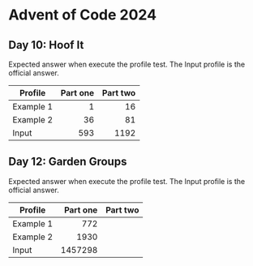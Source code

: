 # Advent of Code 2024

## Day 10: Hoof It

Expected answer when execute the profile test. The Input profile is the official answer.

| Profile   | Part one | Part two |
|-----------|---------:|---------:|
| Example 1 | 1        | 16       |
| Example 2 | 36       | 81       |
| Input     | 593      | 1192     |

## Day 12: Garden Groups

Expected answer when execute the profile test. The Input profile is the official answer.

| Profile   | Part one | Part two |
|-----------|---------:|---------:|
| Example 1 | 772      |          |
| Example 2 | 1930     |          |
| Input     | 1457298  |          |
